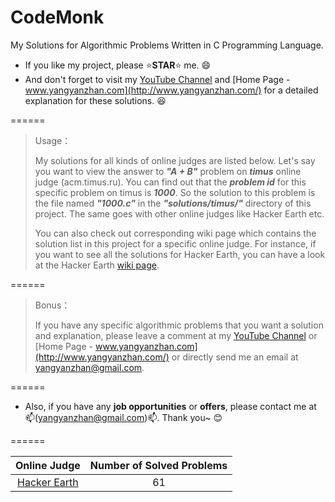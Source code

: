 # CodeMonk
My Solutions for Algorithmic Problems Written in C Programming Language.

* If you like my project, please :star:**STAR**:star: me. :smile:
* And don't forget to visit my [YouTube Channel]() and [Home Page - www.yangyanzhan.com](http://www.yangyanzhan.com/) for a detailed explanation for these solutions. :laughing:

======

> Usage：
> 
> My solutions for all kinds of online judges are listed below. Let's say you want to view the answer to **_"A + B"_** problem on **_timus_** online judge (acm.timus.ru). You can find out that the **_problem id_** for this specific problem on timus is **_1000_**. So the solution to this problem is the file named **_"1000.c"_** in the **_"solutions/timus/"_** directory of this project. The same goes with other online judges like Hacker Earth etc.
> 
> You can also check out corresponding wiki page which contains the solution list in this project for a specific online judge. For instance, if you want to see all the solutions for Hacker Earth, you can have a look at the Hacker Earth [wiki page](https://github.com/yangyanzhan/CodeMonk/wiki/Hacker-Earth).

======

> Bonus：
> 
> If you have any specific algorithmic problems that you want a solution and explanation, please leave a comment at my [YouTube Channel]() or [Home Page - www.yangyanzhan.com](http://www.yangyanzhan.com/) or directly send me an email at yangyanzhan@gmail.com.

======

* Also, if you have any **job opportunities** or **offers**, please contact me at :mailbox:(yangyanzhan@gmail.com):mailbox:. Thank you~ :blush:

======

| Online Judge | Number of Solved Problems |
| :----------: | :------: |
| [Hacker Earth](https://www.hackerearth.com/challenges/) | 61 |
